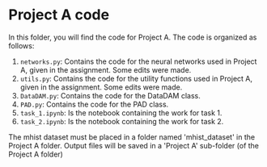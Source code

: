 # Project A code

In this folder, you will find the code for Project A. The code is organized as follows:
 1. `networks.py`: Contains the code for the neural networks used in Project A, given in the assignment. Some edits were made.
 2. `utils.py`: Contains the code for the utility functions used in Project A, given in the assignment. Some edits were made.
 3. `DataDAM.py`: Contains the code for the DataDAM class. 
 4. `PAD.py`: Contains the code for the PAD class.
 5. `task_1.ipynb`: Is the notebook containing the work for task 1.
 6. `task_2.ipynb`: Is the notebook containing the work for task 2.

The mhist dataset must be placed in a folder named 'mhist_dataset' in the Project A folder.
Output files will be saved in a 'Project A' sub-folder (of the Project A folder)
